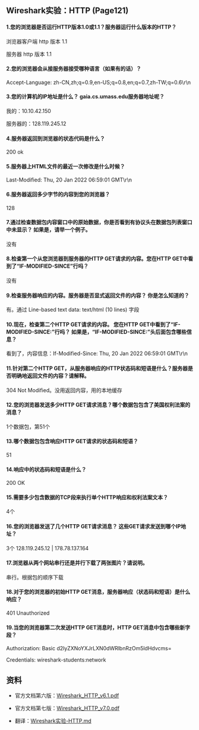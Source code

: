 ## Wireshark实验：HTTP (Page121)

#### 1.您的浏览器是否运行HTTP版本1.0或1.1？服务器运行什么版本的HTTP？

浏览器客户端 http 版本 1.1

服务器 http 版本 1.1

#### 2.您的浏览器会从接服务器接受哪种语言（如果有的话）？

Accept-Language: zh-CN,zh;q=0.9,en-US;q=0.8,en;q=0.7,zh-TW;q=0.6\r\n

#### 3.您的计算机的IP地址是什么？ gaia.cs.umass.edu服务器地址呢？

我的：10.10.42.150

服务器的：128.119.245.12

#### 4.服务器返回到浏览器的状态代码是什么？

200 ok

#### 5.服务器上HTML文件的最近一次修改是什么时候？

Last-Modified: Thu, 20 Jan 2022 06:59:01 GMT\r\n

#### 6.服务器返回多少字节的内容到您的浏览器？

128

#### 7.通过检查数据包内容窗口中的原始数据，你是否看到有协议头在数据包列表窗口中未显示？ 如果是，请举一个例子。

没有

#### 8.检查第一个从您浏览器到服务器的HTTP GET请求的内容。您在HTTP GET中看到了“IF-MODIFIED-SINCE”行吗？

没有

#### 9.检查服务器响应的内容。服务器是否显式返回文件的内容？ 你是怎么知道的？

有。通过 Line-based text data: text/html (10 lines) 字段

#### 10.现在，检查第二个HTTP GET请求的内容。 您在HTTP GET中看到了“IF-MODIFIED-SINCE:”行吗？ 如果是，“IF-MODIFIED-SINCE:”头后面包含哪些信息？

看到了，内容信息：If-Modified-Since: Thu, 20 Jan 2022 06:59:01 GMT\r\n

#### 11.针对第二个HTTP GET，从服务器响应的HTTP状态码和短语是什么？服务器是否明确地返回文件的内容？请解释。

304 Not Modified。没用返回内容，用的本地缓存

#### 12.您的浏览器发送多少HTTP GET请求消息？哪个数据包包含了美国权利法案的消息？

1个数据包，第51个

#### 13.哪个数据包包含响应HTTP GET请求的状态码和短语？

51

#### 14.响应中的状态码和短语是什么？

200 OK

#### 15.需要多少包含数据的TCP段来执行单个HTTP响应和权利法案文本？

4个

#### 16.您的浏览器发送了几个HTTP GET请求消息？ 这些GET请求发送到哪个IP地址？

3个 128.119.245.12 | 178.78.137.164

#### 17.浏览器从两个网站串行还是并行下载了两张图片？请说明。

串行。根据包的顺序下载

#### 18.对于您的浏览器的初始HTTP GET消息，服务器响应（状态码和短语）是什么响应？

401 Unauthorized

#### 19.当您的浏览器第二次发送HTTP GET消息时，HTTP GET消息中包含哪些新字段？

Authorization: Basic d2lyZXNoYXJrLXN0dWRlbnRzOm5ldHdvcms=

Credentials: wireshark-students:network

## 资料

* 官方文档第六版：[Wireshark_HTTP_v6.1.pdf](https://github.com/moranzcw/Computer-Networking-A-Top-Down-Approach-NOTES/blob/master/WiresharkLab/Wireshark%E5%AE%9E%E9%AA%8C-HTTP/Wireshark_HTTP_v6.1.pdf)

* 官方文档第七版：[Wireshark_HTTP_v7.0.pdf](https://github.com/moranzcw/Computer-Networking-A-Top-Down-Approach-NOTES/blob/master/WiresharkLab/Wireshark%E5%AE%9E%E9%AA%8C-HTTP/Wireshark_HTTP_v7.0.pdf)

* 翻译：[Wireshark实验-HTTP.md](https://github.com/moranzcw/Computer-Networking-A-Top-Down-Approach-NOTES/blob/master/WiresharkLab/Wireshark%E5%AE%9E%E9%AA%8C-HTTP/Wireshark%E5%AE%9E%E9%AA%8C-HTTP.md)
